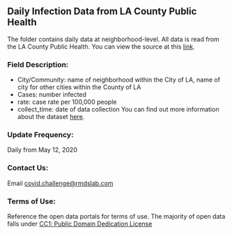 ## **Daily Infection Data from LA County Public Health**
The folder contains daily data at neighborhood-level. All data is read from the LA County Public Health. You can view the source at this [link](http://publichealth.lacounty.gov/media/coronavirus/locations.htm).
### **Field Description:**
- City/Community: name of neighborhood within the City of LA, name of city for other cities within the County of LA
- Cases: number infected
- rate: case rate per 100,000 people
- collect_time: date of data collection 
You can find out more information about the dataset [here](http://publichealth.lacounty.gov/phcommon/public/media/mediapubhpdetail.cfm?prid=2319). 
### **Update Frequency:** 
Daily from May 12, 2020
### **Contact Us:**
Email covid.challenge@rmdslab.com
### **Terms of Use:**
Reference the open data portals for terms of use. The majority of open data falls under [CC1: Public Domain Dedication License](https://creativecommons.org/publicdomain/zero/1.0/)
